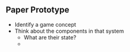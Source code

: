 ## Paper Prototype

- Identify a game concept 
- Think about the components in that system
    - What are their state?
    - 